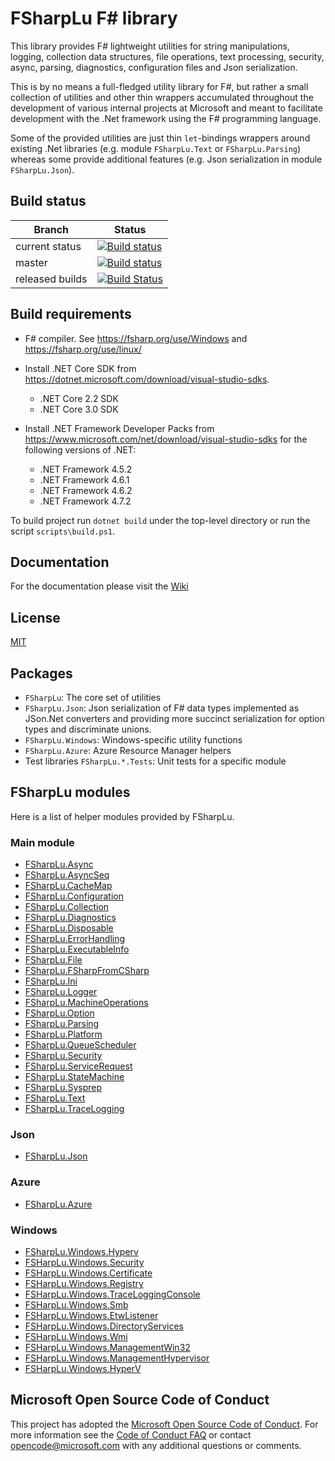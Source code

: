 # FSharpLu F# library

This library provides F# lightweight utilities for string manipulations, logging, collection data structures, file operations, text processing, security, async, parsing, diagnostics, configuration files and Json serialization.

This is by no means a full-fledged utility library for F#, but rather a small collection of utilities and other thin wrappers accumulated throughout the development of various internal projects at Microsoft and meant to facilitate development with the .Net framework using the F# programming language.

Some of the provided utilities are just thin `let`-bindings wrappers around existing .Net libraries (e.g. module `FSharpLu.Text` or `FSharpLu.Parsing`) whereas some provide additional features (e.g. Json serialization in module `FSharpLu.Json`).

## Build status

| Branch | Status |
|--------|--------|
| current status | [![Build status](https://ci.appveyor.com/api/projects/status/y2lrc49c0lxprg77?svg=true)](https://ci.appveyor.com/project/blumu/fsharplu) |
|master | [![Build status](https://ci.appveyor.com/api/projects/status/y2lrc49c0lxprg77/branch/master?svg=true)](https://ci.appveyor.com/project/blumu/fsharplu/branch/master) |
| released builds | [![Build Status](https://dev.azure.com/msrp/Springfield/_apis/build/status/GitHub-repositories/FSharpLu-GitHub-Yaml-BuildAndSign?branchName=master)](https://dev.azure.com/msrp/Springfield/_build/latest?definitionId=653&branchName=master)|

## Build requirements

- F# compiler. See https://fsharp.org/use/Windows and https://fsharp.org/use/linux/

- Install .NET Core SDK from https://dotnet.microsoft.com/download/visual-studio-sdks.

  - .NET Core 2.2 SDK
  - .NET Core 3.0 SDK

- Install .NET Framework Developer Packs from https://www.microsoft.com/net/download/visual-studio-sdks
for the following versions of .NET:

  - .NET Framework 4.5.2
  - .NET Framework 4.6.1
  - .NET Framework 4.6.2
  - .NET Framework 4.7.2

To build project run `dotnet build` under the top-level directory or run the script `scripts\build.ps1`.

## Documentation

For the documentation please visit the [Wiki](https://github.com/Microsoft/fsharplu/wiki)

## License

[MIT](LICENSE.MD)

## Packages

- `FSharpLu`: The core set of utilities
- `FSharpLu.Json`: Json serialization of F# data types implemented as JSon.Net converters and providing more succinct serialization for option types and discriminate unions.
- `FSharpLu.Windows`: Windows-specific utility functions
- `FSharpLu.Azure`: Azure Resource Manager helpers
- Test libraries `FSharpLu.*.Tests`: Unit tests for a specific module

## FSharpLu modules

Here is a list of helper modules provided by FSharpLu.

### Main module

- [FSharpLu.Async](FSharpLu/Async.fs)
- [FSharpLu.AsyncSeq](FSharpLu/AsyncSeq.fs)
- [FSharpLu.CacheMap](FSharpLu/CacheMap.fs)
- [FSharpLu.Configuration](FSharpLu/Configuration.fs)
- [FSharpLu.Collection](FSharpLu/Collections.fs)
- [FSharpLu.Diagnostics](FSharpLu/Diagnostics.fs)
- [FSharpLu.Disposable](FSharpLu/Disposable.fs)
- [FSharpLu.ErrorHandling](FSharpLu/ErrorHandling.fs)
- [FSharpLu.ExecutableInfo](FSharpLu/ExecutableInfo.fs)
- [FSharpLu.File](FSharpLu/File.fs)
- [FSharpLu.FSharpFromCSharp](FSharpLu/FSharpFromCSharp.fs)
- [FSharpLu.Ini](FSharpLu/Ini.fs)
- [FSharpLu.Logger](FSharpLu/Logger.fs)
- [FSharpLu.MachineOperations](FSharpLu/MachineOperations.fs)
- [FSharpLu.Option](FSharpLu/Option.fs)
- [FSharpLu.Parsing](FSharpLu/Parsing.fs)
- [FSharpLu.Platform](FSharpLu/Platform.fs)
- [FSharpLu.QueueScheduler](FSharpLu/QueueScheduler.fs)
- [FSharpLu.Security](FSharpLu/Security.fs)
- [FSharpLu.ServiceRequest](FSharpLu/ServiceRequest.fs)
- [FSharpLu.StateMachine](FSharpLu/StateMachine.fs)
- [FSharpLu.Sysprep](FSharpLu/Sysprep.fs)
- [FSharpLu.Text](FSharpLu/Text.fs)
- [FSharpLu.TraceLogging](FSharpLu/TraceLogging.fs)

### Json

- [FSharpLu.Json](FSharpLu.Json/)

### Azure

- [FSharpLu.Azure](FSharpLu.Azure/)

### Windows

- [FSharpLu.Windows.Hyperv](FSharpLu.Windows/Hyperv.fs)
- [FSHarpLu.Windows.Security](FSharpLu.Windows/Security.fs)
- [FSHarpLu.Windows.Certificate](FSharpLu.Windows/Certificate.fs)
- [FSHarpLu.Windows.Registry](FSharpLu.Windows/Registry.fs)
- [FSHarpLu.Windows.TraceLoggingConsole](FSharpLu.Windows/TraceLoggingConsole.fs)
- [FSHarpLu.Windows.Smb](FSharpLu.Windows/Smb.fs)
- [FSHarpLu.Windows.EtwListener](FSharpLu.Windows/EtwListener.fs)
- [FSHarpLu.Windows.DirectoryServices](FSharpLu.Windows/DirectoryServices.fs)
- [FSHarpLu.Windows.Wmi](FSharpLu.Windows/Wmi.fs)
- [FSHarpLu.Windows.ManagementWin32](FSharpLu.Windows/ManagementWin32.fs)
- [FSHarpLu.Windows.ManagementHypervisor](FSharpLu.Windows/ManagementHypervisor.fs)
- [FSHarpLu.Windows.HyperV](FSharpLu.Windows/HyperV.fs)


## Microsoft Open Source Code of Conduct

This project has adopted the [Microsoft Open Source Code of Conduct](https://opensource.microsoft.com/codeofconduct/). For more information see the [Code of Conduct FAQ](https://opensource.microsoft.com/codeofconduct/faq/) or contact [opencode@microsoft.com](mailto:opencode@microsoft.com) with any additional questions or comments.
